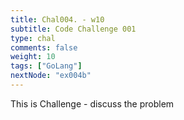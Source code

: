 ```yaml
---
title: Chal004. - w10
subtitle: Code Challenge 001
type: chal
comments: false
weight: 10
tags: ["GoLang"]
nextNode: "ex004b"
---
```

This is Challenge - discuss the problem